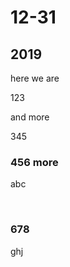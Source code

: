 <h1>12-31</h1>

<h2>2019</h2>

here we are</p>
<p>123</p>
<p>and more</p>
<p>345</p>
<h3 id="456-more">456 more</h3>
<p>abc</p><p><br></p><p>


### 678


ghj